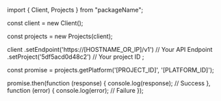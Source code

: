 import { Client, Projects } from "packageName";

const client = new Client();

const projects = new Projects(client);

client
    .setEndpoint('https://[HOSTNAME_OR_IP]/v1') // Your API Endpoint
    .setProject('5df5acd0d48c2') // Your project ID
;

const promise = projects.getPlatform('[PROJECT_ID]', '[PLATFORM_ID]');

promise.then(function (response) {
    console.log(response); // Success
}, function (error) {
    console.log(error); // Failure
});